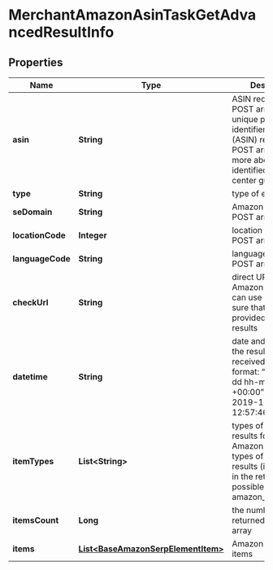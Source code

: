 

# MerchantAmazonAsinTaskGetAdvancedResultInfo


## Properties

| Name | Type | Description | Notes |
|------------ | ------------- | ------------- | -------------|
|**asin** | **String** | ASIN received in a POST array the unique product identifier in Amazon (ASIN) received in a POST array learn more about the identified in this help center guide |  [optional] |
|**type** | **String** | type of element |  [optional] |
|**seDomain** | **String** | Amazon domain in a POST array |  [optional] |
|**locationCode** | **Integer** | location code in a POST array |  [optional] |
|**languageCode** | **String** | language code in a POST array |  [optional] |
|**checkUrl** | **String** | direct URL to Amazon results you can use it to make sure that we provided accurate results |  [optional] |
|**datetime** | **String** | date and time when the result was received in the UTC format: “yyyy-mm-dd hh-mm-ss +00:00” example: 2019-11-15 12:57:46 +00:00 |  [optional] |
|**itemTypes** | **List&lt;String&gt;** | types of search results found on Amazon contains types of all search results (items) found in the returned SERP possible item types: amazon_product_info |  [optional] |
|**itemsCount** | **Long** | the number of results returned in the items array |  [optional] |
|**items** | [**List&lt;BaseAmazonSerpElementItem&gt;**](BaseAmazonSerpElementItem.md) | Amazon product info items |  [optional] |



